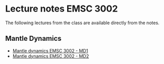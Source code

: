 # Lecture notes EMSC 3002

The following lectures from the class are available directly from the notes. 



## Mantle Dynamics

  - [Mantle dynamics EMSC 3002 - MD1](Lectures-MantleDynamics) 
  - [Mantle dynamics EMSC 3002 - MD2](Lectures-MantleDynamics2) 

  <!-- - [2](Lecture_example_2) has a bit of information about the `reveal-md` slides  -->